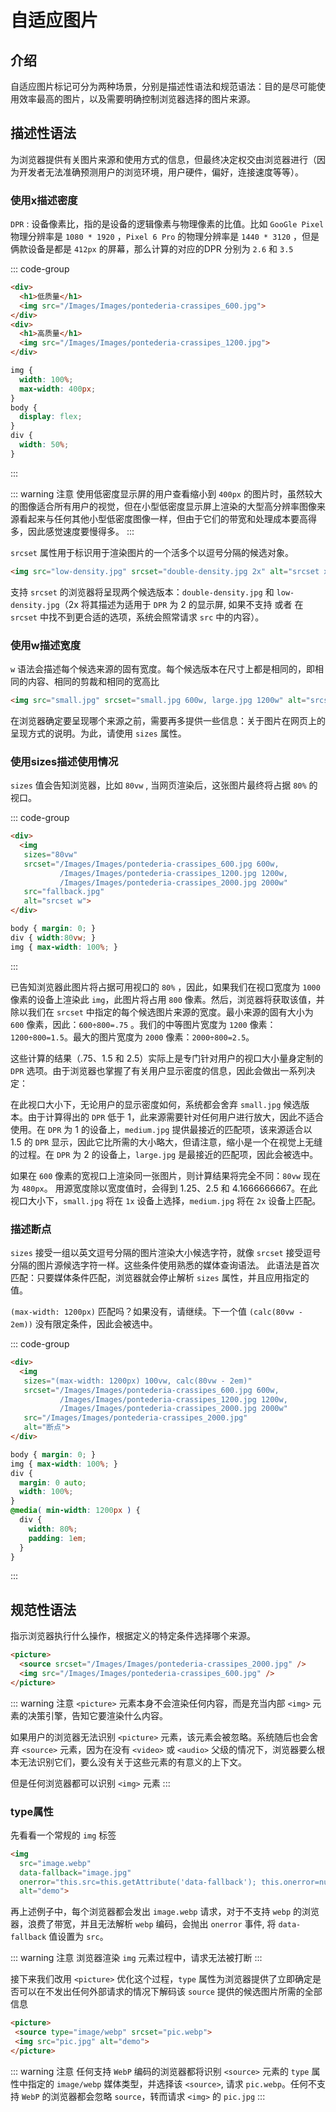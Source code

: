 # 自适应图片

## 介绍
自适应图片标记可分为两种场景，分别是描述性语法和规范语法：目的是尽可能使用效率最高的图片，以及需要明确控制浏览器选择的图片来源。

## 描述性语法
为浏览器提供有关图片来源和使用方式的信息，但最终决定权交由浏览器进行（因为开发者无法准确预测用户的浏览环境，用户硬件，偏好，连接速度等等）。


### 使用x描述密度
`DPR` : 设备像素比，指的是设备的逻辑像素与物理像素的比值。比如 `GooGle Pixel` 物理分辨率是 `1080 * 1920` ，`Pixel 6 Pro` 的物理分辨率是 `1440 * 3120` ，但是俩款设备是都是 `412px` 的屏幕，那么计算的对应的DPR 分别为 `2.6` 和 `3.5`

<a-image src="/Images/Images/response-img.png" alt="响应式" />

::: code-group
``` html [HTML]
<div>
  <h1>低质量</h1>
  <img src="/Images/Images/pontederia-crassipes_600.jpg">
</div>
<div>
  <h1>高质量</h1>
  <img src="/Images/Images/pontederia-crassipes_1200.jpg">
</div>
```

``` css [CSS]
img {
  width: 100%;
  max-width: 400px;
}
body {
  display: flex;
}
div {
  width: 50%;
}
```
:::

::: warning 注意
使用低密度显示屏的用户查看缩小到 `400px` 的图片时，虽然较大的图像适合所有用户的视觉，但在小型低密度显示屏上渲染的大型高分辨率图像来源看起来与任何其他小型低密度图像一样，但由于它们的带宽和处理成本要高得多，因此感觉速度要慢得多。
:::

`srcset` 属性用于标识用于渲染图片的一个活多个以逗号分隔的候选对象。

``` html
<img src="low-density.jpg" srcset="double-density.jpg 2x" alt="srcset x">
```

支持 `srcset` 的浏览器将呈现两个候选版本：`double-density.jpg` 和 `low-density.jpg`（2x 将其描述为适用于 `DPR` 为 2 的显示屏, 如果不支持 或者 在 `srcset` 中找不到更合适的选项，系统会照常请求 `src` 中的内容）。

### 使用w描述宽度
`w` 语法会描述每个候选来源的固有宽度。每个候选版本在尺寸上都是相同的，即相同的内容、相同的剪裁和相同的宽高比

``` html
<img src="small.jpg" srcset="small.jpg 600w, large.jpg 1200w" alt="srcset w" />
```
在浏览器确定要呈现哪个来源之前，需要再多提供一些信息：关于图片在网页上的呈现方式的说明。为此，请使用 `sizes` 属性。

### 使用sizes描述使用情况
`sizes` 值会告知浏览器，比如 `80vw` , 当网页渲染后，这张图片最终将占据 `80%` 的视口。

::: code-group
``` html [HTML]
<div>
  <img
   sizes="80vw"
   srcset="/Images/Images/pontederia-crassipes_600.jpg 600w, 
           /Images/Images/pontederia-crassipes_1200.jpg 1200w, 
           /Images/Images/pontederia-crassipes_2000.jpg 2000w"
   src="fallback.jpg"
   alt="srcset w">
</div>
```

``` css [CSS]
body { margin: 0; }
div { width:80vw; }
img { max-width: 100%; }
```
:::

已告知浏览器此图片将占据可用视口的 `80%` ，因此，如果我们在视口宽度为 `1000` 像素的设备上渲染此 `img`，此图片将占用 `800` 像素。然后，浏览器将获取该值，并除以我们在 `srcset` 中指定的每个候选图片来源的宽度。最小来源的固有大小为 `600` 像素，因此：`600÷800=.75` 。我们的中等图片宽度为 `1200` 像素：`1200÷800=1.5`。最大的图片宽度为 `2000` 像素：`2000÷800=2.5`。

这些计算的结果（.75、1.5 和 2.5）实际上是专门针对用户的视口大小量身定制的 `DPR` 选项。由于浏览器也掌握了有关用户显示密度的信息，因此会做出一系列决定：

在此视口大小下，无论用户的显示密度如何，系统都会舍弃 `small.jpg` 候选版本。由于计算得出的 `DPR` 低于 1，此来源需要针对任何用户进行放大，因此不适合使用。在 `DPR` 为 1 的设备上，`medium.jpg` 提供最接近的匹配项，该来源适合以 1.5 的 `DPR` 显示，因此它比所需的大小略大，但请注意，缩小是一个在视觉上无缝的过程。在 `DPR` 为 2 的设备上，`large.jpg` 是最接近的匹配项，因此会被选中。

如果在 `600` 像素的宽视口上渲染同一张图片，则计算结果将完全不同：`80vw` 现在为 `480px`。 用源宽度除以宽度值时，会得到 1.25、2.5 和 4.1666666667。在此视口大小下，`small.jpg` 将在 `1x` 设备上选择，`medium.jpg` 将在 `2x` 设备上匹配。

### 描述断点
`sizes` 接受一组以英文逗号分隔的图片渲染大小候选字符，就像 `srcset` 接受逗号分隔的图片源候选字符一样。这些条件使用熟悉的媒体查询语法。 此语法是首次匹配：只要媒体条件匹配，浏览器就会停止解析 `sizes` 属性，并且应用指定的值。

`(max-width: 1200px)` 匹配吗？如果没有，请继续。下一个值 `(calc(80vw - 2em))` 没有限定条件，因此会被选中。

::: code-group
``` html [HTML]
<div>
  <img
   sizes="(max-width: 1200px) 100vw, calc(80vw - 2em)"
   srcset="/Images/Images/pontederia-crassipes_600.jpg 600w, 
           /Images/Images/pontederia-crassipes_1200.jpg 1200w, 
           /Images/Images/pontederia-crassipes_2000.jpg 2000w"
   src="/Images/Images/pontederia-crassipes_2000.jpg"
   alt="断点">
</div>
```
``` css [CSS]
body { margin: 0; }
img { max-width: 100%; }
div { 
  margin: 0 auto;
  width: 100%;
}
@media( min-width: 1200px ) {
  div { 
    width: 80%;
    padding: 1em;
  }
}
```
:::



## 规范性语法
指示浏览器执行什么操作，根据定义的特定条件选择哪个来源。

```html
<picture>
  <source srcset="/Images/Images/pontederia-crassipes_2000.jpg" />
  <img src="/Images/Images/pontederia-crassipes_600.jpg" />
</picture>
```

::: warning 注意
`<picture>` 元素本身不会渲染任何内容，而是充当内部 `<img>` 元素的决策引擎，告知它要渲染什么内容。

如果用户的浏览器无法识别 `<picture>` 元素，该元素会被忽略。系统随后也会舍弃 `<source>` 元素，因为在没有 `<video>` 或 `<audio>` 父级的情况下，浏览器要么根本无法识别它们，要么没有关于这些元素的有意义的上下文。

但是任何浏览器都可以识别 `<img>` 元素
:::

### type属性
先看看一个常规的 `img` 标签

```html
<img 
  src="image.webp"
  data-fallback="image.jpg"
  onerror="this.src=this.getAttribute('data-fallback'); this.onerror=null;"
  alt="demo">
```

再上述例子中，每个浏览器都会发出 `image.webp` 请求，对于不支持 `webp` 的浏览器，浪费了带宽，并且无法解析 `webp` 编码，会抛出 `onerror` 事件, 将 `data-fallback` 值设置为 `src`。

::: warning 注意
浏览器渲染 `img` 元素过程中，请求无法被打断
:::

接下来我们改用 `<picture>` 优化这个过程，`type` 属性为浏览器提供了立即确定是否可以在不发出任何外部请求的情况下解码该 `source` 提供的候选图片所需的全部信息

```html
<picture>
 <source type="image/webp" srcset="pic.webp">
 <img src="pic.jpg" alt="demo">
</picture>
```

::: warning 注意
任何支持 `WebP` 编码的浏览器都将识别 `<source>` 元素的 `type` 属性中指定的 `image/webp` 媒体类型，并选择该 `<source>`, 请求 `pic.webp`。任何不支持 `WebP` 的浏览器都会忽略 `source`，转而请求 `<img>` 的  `pic.jpg`
:::